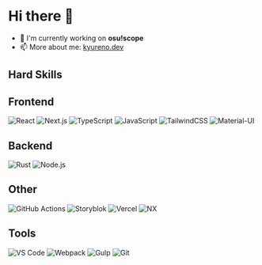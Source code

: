 # Hi there 👋

- 🔭 I'm currently working on **osu!scope**
- 📫 More about me: [kyureno.dev](https://kyureno.dev)

## Hard Skills

## Frontend
![React](https://img.shields.io/badge/React-61DAFB?style=for-the-badge&logo=react&logoColor=black)
![Next.js](https://img.shields.io/badge/Next.js-000000?style=for-the-badge&logo=next.js&logoColor=white)
![TypeScript](https://img.shields.io/badge/TypeScript-007ACC?style=for-the-badge&logo=typescript&logoColor=white)
![JavaScript](https://img.shields.io/badge/JavaScript-F7DF1E?style=for-the-badge&logo=javascript&logoColor=black)
![TailwindCSS](https://img.shields.io/badge/Tailwind_CSS-38B2AC?style=for-the-badge&logo=tailwind-css&logoColor=white)
![Material-UI](https://img.shields.io/badge/Material--UI-0081CB?style=for-the-badge&logo=material-ui&logoColor=white)

## Backend
![Rust](https://img.shields.io/badge/Rust-000000?style=for-the-badge&logo=rust&logoColor=white)
![Node.js](https://img.shields.io/badge/Node.js-43853D?style=for-the-badge&logo=node.js&logoColor=white)

## Other
![GitHub Actions](https://img.shields.io/badge/GitHub_Actions-2088FF?style=for-the-badge&logo=github-actions&logoColor=white)
![Storyblok](https://img.shields.io/badge/Storyblok-09B3AF?style=for-the-badge&logo=storyblok&logoColor=white)
![Vercel](https://img.shields.io/badge/Vercel-000000?style=for-the-badge&logo=vercel&logoColor=white)
![NX](https://img.shields.io/badge/NX-143055?style=for-the-badge&logo=nx&logoColor=white)

## Tools

![VS Code](https://img.shields.io/badge/Visual_Studio_Code-0078D4?style=for-the-badge&logo=visual%20studio%20code&logoColor=white)
![Webpack](https://img.shields.io/badge/Webpack-8DD6F9?style=for-the-badge&logo=webpack&logoColor=black)
![Gulp](https://img.shields.io/badge/Gulp-CF4647?style=for-the-badge&logo=gulp&logoColor=white)
![Git](https://img.shields.io/badge/Git-F05032?style=for-the-badge&logo=git&logoColor=white)
